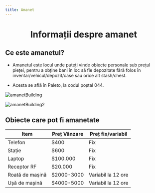 ```yaml
---
title: Amanet
---
```


# <span class="title-font"><center>Informații despre amanet</center></span>

## <span class="header-font">Ce este amanetul?</span>

- Amanetul este locul unde puteți vinde obiecte personale sub prețul pieței, pentru a obține bani în loc să fie depozitate fără folos în inventar/vehicul/depozit/case sau orice alt stash/chest.

- Acesta se află în Paleto, la codul poștal 044.

![amanetBuilding](https://i.imgur.com/LSIXjAs.png)

![amanetBuilding2](https://i.imgur.com/ubYCtDD.png)

## <span class="header-font">Obiecte care pot fi amanetate</span>

| Item                                    | Preț Vânzare    | Preț fix/variabil         |
| ---------------------------             | -----------     | ------------------------  |
| Telefon                                 |     $400        |     Fix                   |
| Stație                                  |     $600        |     Fix                   |
| Laptop                                  |     $100.000    |     Fix                   |
| Receptor RF                             |     $20.000     |     Fix                   |
| Roată de mașină                         |     $2000-3000  |     Variabil la 12 ore    |
| Ușă de mașină                           |     $4000-5000  |     Variabil la 12 ore    |